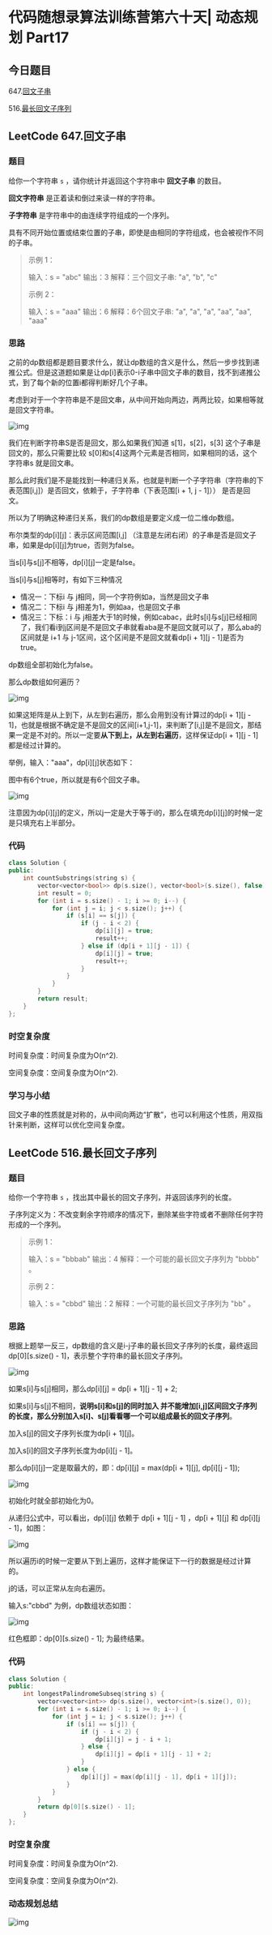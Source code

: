 # 代码随想录算法训练营第六十天| 动态规划 Part17

## 今日题目

647.[回文子串](https://leetcode.cn/problems/palindromic-substrings/)

516.[最长回文子序列](https://leetcode.cn/problems/longest-palindromic-subsequence/)

## LeetCode 647.回文子串

### 题目

给你一个字符串 `s` ，请你统计并返回这个字符串中 **回文子串** 的数目。

**回文字符串** 是正着读和倒过来读一样的字符串。

**子字符串** 是字符串中的由连续字符组成的一个序列。

具有不同开始位置或结束位置的子串，即使是由相同的字符组成，也会被视作不同的子串。

> 示例 1：
>
> 输入：s = "abc" 输出：3 解释：三个回文子串: "a", "b", "c"
>
> 示例 2：
>
> 输入：s = "aaa" 输出：6 解释：6个回文子串: "a", "a", "a", "aa", "aa", "aaa"

### 思路

之前的dp数组都是题目要求什么，就让dp数组的含义是什么，然后一步步找到递推公式。但是这道题如果是让dp[i]表示0-i子串中回文子串的数目，找不到递推公式，到了每个新的位置i都得判断好几个子串。

考虑到对于一个字符串是不是回文串，从中间开始向两边，两两比较，如果相等就是回文字符串。

![img](https://pkdwxagc9o.feishu.cn/space/api/box/stream/download/asynccode/?code=M2Q5YzZlOWUxYjkwODdlZDM2MjA2M2YzZmZhZTNlMTVfSVN0bXZBZEVGRUU5VlBKU3ZjcUo5d1Z3b001RVhWVFZfVG9rZW46SjRGTWJ4ZGRkb25Xc3p4TEpPVWNKMENFbmRmXzE3MTA3MjkwNjI6MTcxMDczMjY2Ml9WNA)

我们在判断字符串S是否是回文，那么如果我们知道 s[1]，s[2]，s[3] 这个子串是回文的，那么只需要比较 s[0]和s[4]这两个元素是否相同，如果相同的话，这个字符串s 就是回文串。

那么此时我们是不是能找到一种递归关系，也就是判断一个子字符串（字符串的下表范围[i,j]）是否回文，依赖于，子字符串（下表范围[i + 1, j - 1]）） 是否是回文。

所以为了明确这种递归关系，我们的dp数组是要定义成一位二维dp数组。

布尔类型的dp[i][j]：表示区间范围[i,j] （注意是左闭右闭）的子串是否是回文子串，如果是dp[i][j]为true，否则为false。

当s[i]与s[j]不相等，dp[i][j]一定是false。

当s[i]与s[j]相等时，有如下三种情况

- 情况一：下标i 与 j相同，同一个字符例如a，当然是回文子串
- 情况二：下标i 与 j相差为1，例如aa，也是回文子串
- 情况三：下标：i 与 j相差大于1的时候，例如cabac，此时s[i]与s[j]已经相同了，我们看i到j区间是不是回文子串就看aba是不是回文就可以了，那么aba的区间就是 i+1 与 j-1区间，这个区间是不是回文就看dp[i + 1][j - 1]是否为true。

dp数组全部初始化为false。

那么dp数组如何遍历？

![img](https://pkdwxagc9o.feishu.cn/space/api/box/stream/download/asynccode/?code=Nzk5N2ZkMWUzNDU2YTQ5ZjdlODI4MmUzMmZhYmM4YzhfTkNSOVVSNHVRY0prVTk3bERsUnVucUFteVVmNVFFNkNfVG9rZW46RVUxd2JWcVR0b0UwM0x4YWlTZWN1ZzRFbk1oXzE3MTA3MjkwNjI6MTcxMDczMjY2Ml9WNA)

如果这矩阵是从上到下，从左到右遍历，那么会用到没有计算过的dp[i + 1][j - 1]，也就是根据不确定是不是回文的区间[i+1,j-1]，来判断了[i,j]是不是回文，那结果一定是不对的。所以一定要**从下到上，从左到右遍历**，这样保证dp[i + 1][j - 1]都是经过计算的。

举例，输入："aaa"，dp[i][j]状态如下：

图中有6个true，所以就是有6个回文子串。

![img](https://pkdwxagc9o.feishu.cn/space/api/box/stream/download/asynccode/?code=ZGI5ODZhNzFlN2VhMjMwMmEwOGVkMzdkYzA0ZDQ4NWFfY05GV2M1THFKeGYxYlVTSWdic3dib2NSSVMyOE8yanZfVG9rZW46T0xxZmJwbnJJbzZDaGJ4Nm9SYmNsVVF1bkFCXzE3MTA3MjkwNjI6MTcxMDczMjY2Ml9WNA)

注意因为dp[i][j]的定义，所以j一定是大于等于i的，那么在填充dp[i][j]的时候一定是只填充右上半部分。

### 代码

```C++
class Solution {
public:
    int countSubstrings(string s) {
        vector<vector<bool>> dp(s.size(), vector<bool>(s.size(), false));
        int result = 0;
        for (int i = s.size() - 1; i >= 0; i--) {
            for (int j = i; j < s.size(); j++) {
                if (s[i] == s[j]) {
                    if (j - i < 2) {
                        dp[i][j] = true;
                        result++;
                    } else if (dp[i + 1][j - 1]) {
                        dp[i][j] = true;
                        result++;
                    }
                }
            }
        }
        return result;
    }
};
```

### 时空复杂度

时间复杂度：时间复杂度为O(n^2).

空间复杂度：空间复杂度为O(n^2).

### 学习与小结

回文子串的性质就是对称的，从中间向两边“扩散”，也可以利用这个性质，用双指针来判断，这样可以优化空间复杂度。

## LeetCode 516.最长回文子序列

### 题目

给你一个字符串 `s` ，找出其中最长的回文子序列，并返回该序列的长度。

子序列定义为：不改变剩余字符顺序的情况下，删除某些字符或者不删除任何字符形成的一个序列。

> 示例 1：
>
> 输入：s = "bbbab" 输出：4 解释：一个可能的最长回文子序列为 "bbbb" 。
>
> 示例 2：
>
> 输入：s = "cbbd" 输出：2 解释：一个可能的最长回文子序列为 "bb" 。

### 思路

根据上题举一反三，dp数组的含义是i-j子串的最长回文子序列的长度，最终返回dp[0][s.size() - 1]，表示整个字符串的最长回文子序列。

![img](https://pkdwxagc9o.feishu.cn/space/api/box/stream/download/asynccode/?code=ZDEyYTczZWU1M2QzYjQzY2MwNWRkMTZmMGI4NjQ3YTdfUVhwUFZaU0tGdkRCOU9UUDFIVTd4QmtzaHR0NjZYZU5fVG9rZW46Vm9yTWI3WVNvb1BnNGl4MzhRa2NtMFpEbnplXzE3MTA3MjkwNjI6MTcxMDczMjY2Ml9WNA)

如果s[i]与s[j]相同，那么dp[i][j] = dp[i + 1][j - 1] + 2;

如果s[i]与s[j]不相同，**说明s[i]和s[j]的同时加入 并不能增加[i,j]区间回文子序列的长度，那么分别加入s[i]、s[j]看看哪一个可以组成最长的回文子序列**。

加入s[j]的回文子序列长度为dp[i + 1][j]。

加入s[i]的回文子序列长度为dp[i][j - 1]。

那么dp[i][j]一定是取最大的，即：dp[i][j] = max(dp[i + 1][j], dp[i][j - 1]);

![img](https://pkdwxagc9o.feishu.cn/space/api/box/stream/download/asynccode/?code=Y2RhNWFiODNiOWI3ZjMxMTY2NTE3ZWFlNzI0NDg1OWRfWUd1SFNCNjdCZXdxWUNwYlBHNmwySWtyMWc4YjQ5NGhfVG9rZW46U2N1S2JEQlZab2g1OTd4cHFTWmN3MVFkbnNmXzE3MTA3MjkwNjI6MTcxMDczMjY2Ml9WNA)

初始化时就全部初始化为0。

从递归公式中，可以看出，dp[i][j] 依赖于 dp[i + 1][j - 1] ，dp[i + 1][j] 和 dp[i][j - 1]，如图：

![img](https://pkdwxagc9o.feishu.cn/space/api/box/stream/download/asynccode/?code=MmEyZjJlNzgzMTk4MmRkNTgyNjdjMzQ3MDhjMjZlMmFfeWlxdXVGdW5JN2psYWQ5ajFQNXRsNDdaTFdaZ0FaeDNfVG9rZW46TEQ5TGJpM1RFb01yYkR4YlM5M2NzWTBWblBlXzE3MTA3MjkwNjI6MTcxMDczMjY2Ml9WNA)

所以遍历i的时候一定要从下到上遍历，这样才能保证下一行的数据是经过计算的。

j的话，可以正常从左向右遍历。

输入s:"cbbd" 为例，dp数组状态如图：

![img](https://pkdwxagc9o.feishu.cn/space/api/box/stream/download/asynccode/?code=Yjc4ZjhiMDAzNTZlMDJjNjhhNTU2NzJmYTUyYjhjNTNfSVJKbTNyVDVZeER4emNNcWd6bWQzdjhjd1hiWXpYbHNfVG9rZW46RlA2MWJKeEdVbzFMOVR4ZHdZcGN2cGpnbnViXzE3MTA3MjkwNjI6MTcxMDczMjY2Ml9WNA)

红色框即：dp[0][s.size() - 1]; 为最终结果。

### 代码

```C++
class Solution {
public:
    int longestPalindromeSubseq(string s) {
        vector<vector<int>> dp(s.size(), vector<int>(s.size(), 0));
        for (int i = s.size() - 1; i >= 0; i--) {
            for (int j = i; j < s.size(); j++) {
                if (s[i] == s[j]) {
                    if (j - i < 2) {
                        dp[i][j] = j - i + 1;
                    } else {
                        dp[i][j] = dp[i + 1][j - 1] + 2;
                    }
                } else {
                    dp[i][j] = max(dp[i][j - 1], dp[i + 1][j]);
                }
            }
        }
        return dp[0][s.size() - 1];
    }
};
```

### 时空复杂度

时间复杂度：时间复杂度为O(n^2).

空间复杂度：空间复杂度为O(n^2).

### 动态规划总结

![img](https://pkdwxagc9o.feishu.cn/space/api/box/stream/download/asynccode/?code=NzRkZmY0MTcwMjUxMGUxZGRjODM4MzQwYjU1NjM4MzhfeDFKeGxTT0VzQ3JTNTBpYjE2RWhtMzVUajlIeFNqQ0lfVG9rZW46QmtwMWJ2U3pvb1BFTE14a0wyZ2NZV2ZlbmpiXzE3MTA3MjkwNjI6MTcxMDczMjY2Ml9WNA)